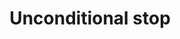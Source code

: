 ---
tag: m0000
codes:
- M0
- M1
title: Unconditional stop
long:
- The `M0` and `M1` commands pause after the last movement and wait for the user to
  continue.
notes:
- If both `S` and `P` are included, `S` takes precedence.
- Without an LCD controller or `EMERGENCY_PARSER` this command is ignored.
- With `EMERGENCY_PARSER` enabled the `M108` command can be used to continue.
parameters:
- tag: S
  optional: true
  description: Expire time, in seconds
  values:
  - tag: sec
    type: int
- tag: P
  optional: true
  description: Expire time, in milliseconds
  values:
  - tag: ms
    type: int
- tag: string
  optional: true
  description: An optional message to display on the LCD
example: 
examples:
- pre: Stop and wait
  code:
  - M0
- pre: Display a message, stop, and wait
  code:
  - M0 Click to continue
---